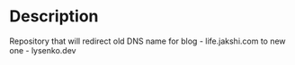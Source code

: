 # Description

Repository that will redirect old DNS name for blog - life.jakshi.com to new one - lysenko.dev
